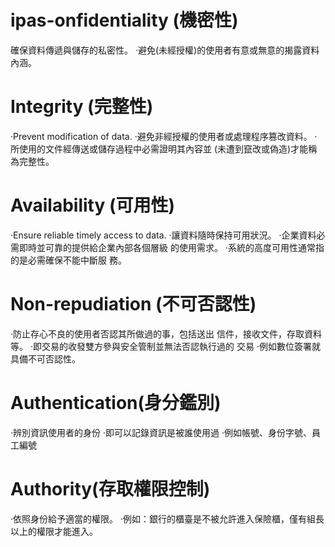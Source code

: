# ipas-onfidentiality (機密性)
確保資料傳遞與儲存的私密性。
‧避免(未經授權)的使用者有意或無意的揭露資料內涵。

# Integrity (完整性)
‧Prevent modification of data.
‧避免非經授權的使用者或處理程序篡改資料。
‧所使用的文件經傳送或儲存過程中必需證明其內容並
(未遭到竄改或偽造)才能稱為完整性。

# Availability (可用性)
‧Ensure reliable timely access to data.
‧讓資料隨時保持可用狀況。
‧企業資料必需即時並可靠的提供給企業內部各個層級
的使用需求。
‧系統的高度可用性通常指的是必需確保不能中斷服
務。

# Non-repudiation (不可否認性)
‧防止存心不良的使用者否認其所做過的事，包括送出
信件，接收文件，存取資料等。
‧即交易的收發雙方參與安全管制並無法否認執行過的
交易
‧例如數位簽署就具備不可否認性。

# Authentication(身分鑑別)
‧辨別資訊使用者的身份
‧即可以記錄資訊是被誰使用過
‧例如帳號、身份字號、員工編號

# Authority(存取權限控制)
‧依照身份給予適當的權限。
‧例如：銀行的櫃臺是不被允許進入保險櫃，僅有組長
以上的權限才能進入。

